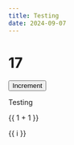 ```yaml
---
title: Testing
date: 2024-09-07
---
```


# 17

<style module>
.button {
    color: red;
    font-weight: bold;
    padding: 10px;
    border: 1px solid tomato;
    animation: blink 4s infinite reverse;
}

@keyframes blink {
    from {
        opacity: 0;
    }
    to {
        opacity: 1;
    }
}
</style>

<button :class="$style.button">
Increment
</button>

Testing

{{ 1 + 1 }}

<span v-for="i in 3">{{ i }}</span>
